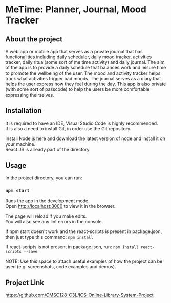 # MeTime: Planner, Journal, Mood Tracker

## About the project
A web app or mobile app that serves as a private journal that has functionalities including daily scheduler, daily mood tracker, activities tracker, daily ritual(some sort of me time activity) and daily journal. The aim of the app is to provide a daily schedule that balances work and leisure time to promote the wellbeing of the user. The mood and activity tracker helps track what activities trigger bad moods. The journal serves as a diary that helps the user express how they feel during the day. This app is also private (with some sort of passcode) to help the users be more comfortable expressing theirselves.

## Installation
It is required to have an IDE, Visual Studio Code is highly recommended.\
It is also a need to install Git, in order use the Git repository.

Install Node.js [here](https://nodejs.org/en/) and download the latest version of node and install it on your machine.\
React JS is already part of the directory. 

## Usage
In the project directory, you can run:

### `npm start`

Runs the app in the development mode.\
Open [http://localhost:3000](http://localhost:3000) to view it in the browser.

The page will reload if you make edits.\
You will also see any lint errors in the console.

If npm start doesn't work and the react-scripts is present in package.json, then just type this command:
`npm install`

If react-scripts is not present in package.json, run:
`npm install react-scripts --save`

NOTE: Use this space to attach useful examples of how the project can be used (e.g. screenshots, code examples and demos).

## Project Link
https://github.com/CMSC128-C3L/ICS-Online-Library-System-Project
